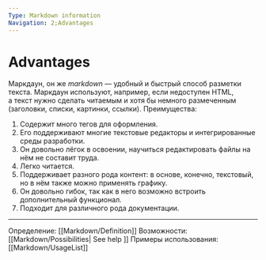 ```yaml
---
Type: Markdown information
Navigation: 2;Advantages
---
```

# Advantages
Маркдаун, он же *markdown* — удобный и быстрый способ разметки текста. Маркдаун используют, например, если недоступен HTML, а текст нужно сделать читаемым и хотя бы немного размеченным (заголовки, списки, картинки, ссылки). Преимущества:
1. Содержит много тегов для оформления.
2. Его поддерживают многие текстовые редакторы и интегрированные среды разработки.
3. Он довольно лёгок в освоении, научиться редактировать файлы на нём не составит труда.
4. Легко читается.
5. Поддерживает разного рода контент: в основе, конечно, текстовый, но в нём также можно применять графику.
6. Он довольно гибок, так как в него возможно встроить дополнительный функционал.
7. Подходит для различного рода документации.
***
Определение: [[Markdown/Definition]]
Возможности: [[Markdown/Possibilities| See help ]]
Примеры использования: [[Markdown/UsageList]]